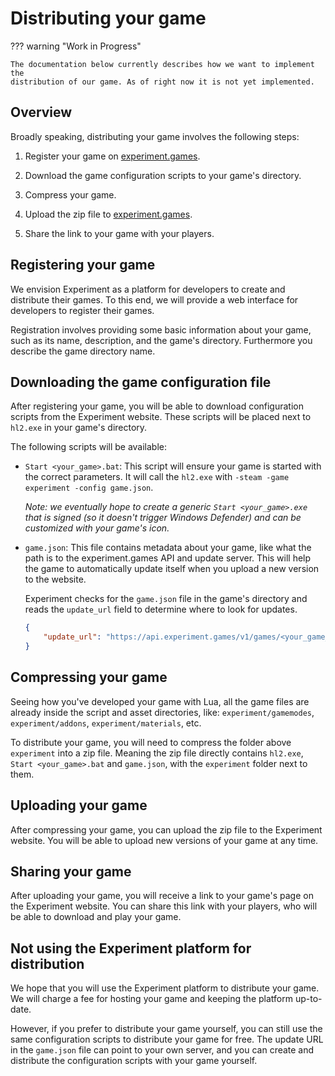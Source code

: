 # Distributing your game

??? warning "Work in Progress"

    The documentation below currently describes how we want to implement the
    distribution of our game. As of right now it is not yet implemented.

## Overview

Broadly speaking, distributing your game involves the following steps:

1. Register your game on [experiment.games](https://experiment.games).

2. Download the game configuration scripts to your game's directory.

3. Compress your game.

4. Upload the zip file to [experiment.games](https://experiment.games).

5. Share the link to your game with your players.

## Registering your game

We envision Experiment as a platform for developers to create and distribute
their games. To this end, we will provide a web interface for developers to
register their games.

Registration involves providing some basic information about your game, such as
its name, description, and the game's directory. Furthermore you describe the
game directory name.

## Downloading the game configuration file

After registering your game, you will be able to download configuration scripts
from the Experiment website. These scripts will be placed next to `hl2.exe` in your
game's directory.

The following scripts will be available:

- `Start <your_game>.bat`:
    This script will ensure your game is started with the correct parameters.
    It will call the `hl2.exe` with `-steam -game experiment -config game.json`.

    *Note: we eventually hope to create a generic `Start <your_game>.exe` that
    is signed (so it doesn't trigger Windows Defender) and can be customized
    with your game's icon.*

- `game.json`:
    This file contains metadata about your game, like what the path is to the
    experiment.games API and update server.
    This will help the game to automatically update itself when you upload a new
    version to the website.

    Experiment checks for the `game.json` file in the game's directory and reads
    the `update_url` field to determine where to look for updates.

    ```json
    {
        "update_url": "https://api.experiment.games/v1/games/<your_game_id>/update"
    }
    ```

## Compressing your game

Seeing how you've developed your game with Lua, all the game files are already
inside the script and asset directories, like: `experiment/gamemodes`, 
`experiment/addons`, `experiment/materials`, etc.

To distribute your game, you will need to compress the folder above `experiment`
into a zip file. Meaning the zip file directly contains `hl2.exe`,
`Start <your_game>.bat` and `game.json`, with the `experiment` folder next to
them.

## Uploading your game

After compressing your game, you can upload the zip file to the Experiment
website. You will be able to upload new versions of your game at any time.

## Sharing your game

After uploading your game, you will receive a link to your game's page on the
Experiment website. You can share this link with your players, who will be able
to download and play your game.

## Not using the Experiment platform for distribution

We hope that you will use the Experiment platform to distribute your game. We
will charge a fee for hosting your game and keeping the platform up-to-date.

However, if you prefer to distribute your game yourself, you can still use the
same configuration scripts to distribute your game for free.
The update URL in the `game.json` file can point to your own server, and you
can create and distribute the configuration scripts with your game yourself.
